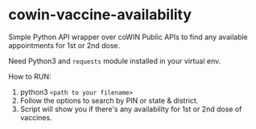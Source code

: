 # cowin-vaccine-availability
Simple Python API wrapper over coWIN Public APIs to find any available appointments for 1st or 2nd dose.

Need Python3 and `requests` module installed in your virtual env.

How to RUN:
1. python3 `<path to your filename>`
2. Follow the options to search by PIN or state & district.
3. Script will show you if there's any availability for 1st or 2nd dose of vaccines.
  
  
